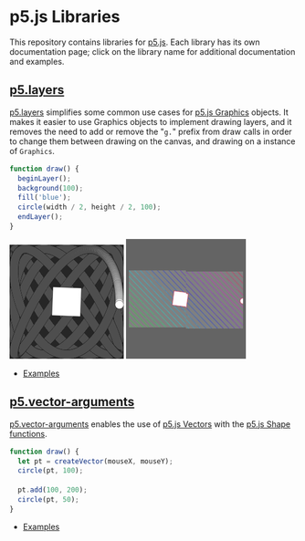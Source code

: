 # p5.js Libraries

This repository contains libraries for [p5.js](https://p5js.org). Each library
has its own documentation page; click on the library name for additional
documentation and examples.

## [p5.layers](./p5.layers/)

[p5.layers](./p5.layers/) simplifies some common use cases for [p5.js
Graphics](https://p5js.org/reference/#/p5/createGraphics) objects. It makes it
easier to use Graphics objects to implement drawing layers, and it removes the
need to add or remove the "`g.`" prefix from draw calls in order to change them
between drawing on the canvas, and drawing on a instance of `Graphics`.

```js
function draw() {
  beginLayer();
  background(100);
  fill('blue');
  circle(width / 2, height / 2, 100);
  endLayer();
}
```

![trail example animation](./p5.layers/docs/trail.gif)
![trail example animation](./p5.layers/docs/slices.gif)

* [Examples](./p5.layers/examples)

## [p5.vector-arguments](./p5.vector-arguments/)

[p5.vector-arguments](./p5.vector-arguments/) enables the use of [p5.js
Vectors](https://p5js.org/reference/#/p5/createVector) with the [p5.js Shape
functions](https://p5js.org/reference/#group-Shape).

```js
function draw() {
  let pt = createVector(mouseX, mouseY);
  circle(pt, 100);

  pt.add(100, 200);
  circle(pt, 50);
}
```

* [Examples](./p5.vector-arguments/examples)
